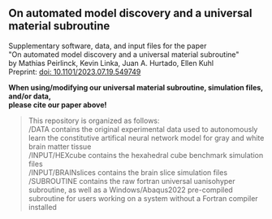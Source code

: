 ## On automated model discovery and a universal material subroutine

Supplementary software, data, and input files for the paper  
"On automated model discovery and a universal material subroutine"  
by Mathias Peirlinck, Kevin Linka, Juan A. Hurtado, Ellen Kuhl  
Preprint: [doi: 10.1101/2023.07.19.549749](https://doi.org/10.1101/2023.07.19.549749)

**When using/modifying our universal material subroutine, simulation files, and/or data,  
please cite our paper above!**

> This repository is organized as follows:  
> /DATA contains the original experimental data used to autonomously learn the constitutive artifical neural network model for gray and white brain matter tissue  
> /INPUT/HEXcube contains the hexahedral cube benchmark simulation files  
> /INPUT/BRAINslices contains the brain slice simulation files
> /SUBROUTINE contains the raw fortran universal uanisohyper subroutine, as well as a Windows/Abaqus2022 pre-compiled subroutine for users working on a system without a Fortran compiler installed  
